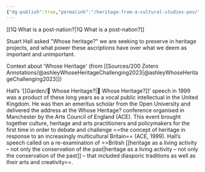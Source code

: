 ```yaml
---
{"dg-publish":true,"permalink":"/heritage-from-a-cultural-studies-pov/","created":"2023-09-06T11:06:38.931+08:00","updated":"2024-07-22T14:45:57.943+08:00"}
---
```


[[1Q What is a post-nation?\|1Q What is a post-nation?]]

Stuart Hall asked "Whose heritage?" we are seeking to preserve in heritage projects, and what power these ascriptions have over what we deem as important and unimportant.

Context about 'Whose Heritage' (from [[Sources/200 Zotero Annotations/@ashleyWhoseHeritageChallenging2023\|@ashleyWhoseHeritageChallenging2023]])

Hall’s ‘[[Garden/🌳 Whose Heritage?\|🌳 Whose Heritage?]]’ speech in 1999 was a product of these long years as a vocal public intellectual in the United Kingdom. He was then an emeritus scholar from the Open University and delivered the address at the Whose Heritage? conference organised in Manchester by the Arts Council of England (ACE). This event brought together culture, heritage and arts practitioners and policymakers for the first time in order to debate and challenge ==the concept of heritage in response to an increasingly multicultural Britain== (ACE, 1999). Hall’s speech called on a re-examination of ==British [[heritage as a living activity – not only the conservation of the past\|heritage as a living activity – not only the conservation of the past]] – that included diasporic traditions as well as their arts and creativity==.




